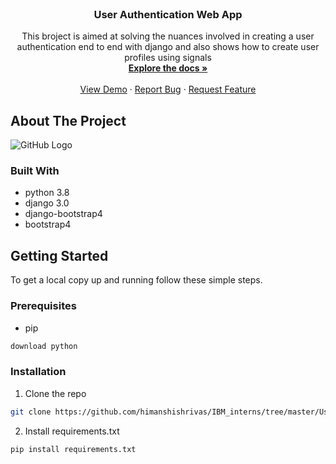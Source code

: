 <!--
*** Thanks for checking out this README Template. If you have a suggestion that would
*** make this better, please fork the repo and create a pull request or simply open
*** an issue with the tag "enhancement".
*** Thanks again! Now go create something AMAZING! :D
***
***
***
*** To avoid retyping too much info. Do a search and replace for the following:
*** github_username, repo_name, twitter_handle, email
-->





<!-- PROJECT SHIELDS -->
<!--
*** I'm using markdown "reference style" links for readability.
*** Reference links are enclosed in brackets [ ] instead of parentheses ( ).
*** See the bottom of this document for the declaration of the reference variables
*** for contributors-url, forks-url, etc. This is an optional, concise syntax you may use.
*** https://www.markdownguide.org/basic-syntax/#reference-style-links
-->




<!-- PROJECT LOGO -->
<br />
<p align="center">
  <a href="https://github.com/himanshishrivas/IBM_interns/tree/master/User-Authentication-Web-App-main">
<!--     <img src="images/logo.png" alt="Logo" width="80" height="80"> -->
  </a>

  <h3 align="center">User Authentication Web App</h3>

  <p align="center">
   This broject is aimed at solving the nuances involved in creating a user authentication end to end with django and also
  shows how to create user profiles using signals 
    <br />
    <a href="https://github.com/himanshishrivas/IBM_interns/tree/master/User-Authentication-Web-App-main"><strong>Explore the docs »</strong></a>
    <br />
    <br />
    <a href="">View Demo</a>
    ·
    <a href="https://github.com/himanshishrivas/IBM_interns/tree/master/User-Authentication-Web-App-mains">Report Bug</a>
    ·
    <a href="https://github.com/himanshishrivas/IBM_interns/tree/master/User-Authentication-Web-App-main">Request Feature</a>
  </p>
</p>






<!-- ABOUT THE PROJECT -->
## About The Project

![GitHub Logo](/images/chowacross_1.PNG)

### Built With

* python 3.8
* django 3.0
* django-bootstrap4
* bootstrap4




<!-- GETTING STARTED -->
## Getting Started

To get a local copy up and running follow these simple steps.

### Prerequisites
* pip
```sh
download python
```

### Installation

1. Clone the repo
```sh
git clone https://github.com/himanshishrivas/IBM_interns/tree/master/User-Authentication-Web-App-main
```
2. Install requirements.txt
```sh
pip install requirements.txt
```
<!-- USAGE EXAMPLES -->





<!-- MARKDOWN LINKS & IMAGES -->
<!-- https://www.markdownguide.org/basic-syntax/#reference-style-links -->

